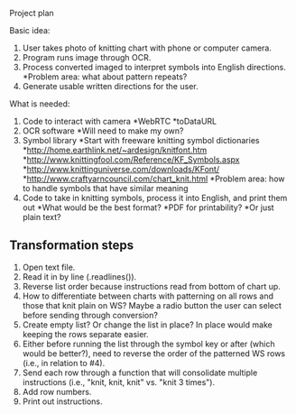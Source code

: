 Project plan

Basic idea:
1. User takes photo of knitting chart with phone or computer camera.
2. Program runs image through OCR.
3. Process converted imaged to interpret symbols into English directions.
    *Problem area: what about pattern repeats?
4. Generate usable written directions for the user.

What is needed:
1. Code to interact with camera
    *WebRTC
    *toDataURL
2. OCR software
    *Will need to make my own?
3. Symbol library
    *Start with freeware knitting symbol dictionaries
        *http://home.earthlink.net/~ardesign/knitfont.htm
        *http://www.knittingfool.com/Reference/KF_Symbols.aspx
        *http://www.knittinguniverse.com/downloads/KFont/
        *http://www.craftyarncouncil.com/chart_knit.html
    *Problem area: how to handle symbols that have similar meaning
4. Code to take in knitting symbols, process it into English, and print them out
    *What would be the best format?
        *PDF for printability?
        *Or just plain text?


Transformation steps
--------------------
1. Open text file.
2. Read it in by line (.readlines()).
3. Reverse list order because instructions read from bottom of chart up.
4. How to differentiate between charts with patterning on all rows and those that knit plain on WS?  Maybe a radio button the user can select before sending through conversion?
5. Create empty list? Or change the list in place? In place would make keeping the rows separate easier.
6. Either before running the list through the symbol key or after (which would be better?), need to reverse the order of the patterned WS rows (i.e., in relation to #4).
7. Send each row through a function that will consolidate multiple instructions (i.e., "knit, knit, knit" vs. "knit 3 times").
8. Add row numbers.
9. Print out instructions.